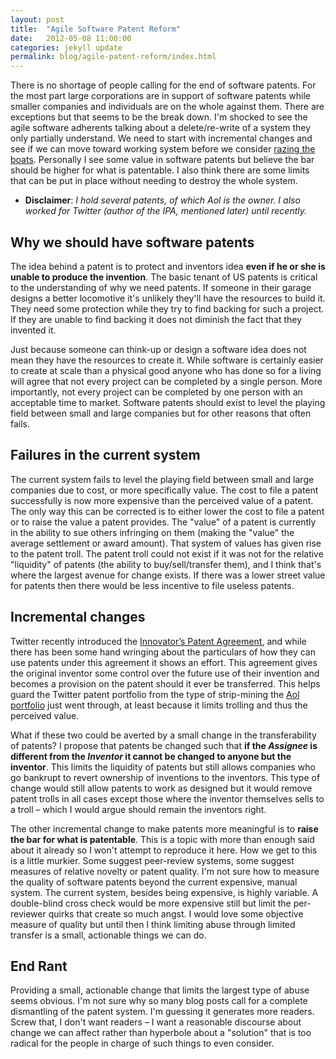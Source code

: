 ```yaml
---
layout: post
title:  "Agile Software Patent Reform"
date:   2012-05-08 11:00:00
categories: jekyll update
permalink: blog/agile-patent-reform/index.html
---
```


There is no shortage of people calling for the end of software patents. For the most part large corporations are in support of software patents while smaller companies and individuals are on the whole against them. There are exceptions but that seems to be the break down. I'm shocked to see the agile software adherents talking about a delete/re-write of a system they only partially understand. We need to start with incremental changes and see if we can move toward working system before we consider [razing the boats](http://en.wikipedia.org/wiki/Spanish_conquest_of_the_Aztec_Empire#Scuttling_the_fleet). Personally I see some value in software patents but believe the bar should be higher for what is patentable. I also think there are some limits that can be put in place without needing to destroy the whole system.

* **Disclaimer**: *I hold several patents, of which Aol is the owner. I also worked for Twitter (author of the IPA, mentioned later) until recently.*

## Why we should have software patents

The idea behind a patent is to protect and inventors idea **even if he or she is unable to produce the invention**. The basic tenant of US patents is critical to the understanding of why we need patents. If someone in their garage designs a better locomotive it's unlikely they'll have the resources to build it. They need some protection while they try to find backing for such a project. If they are unable to find backing it does not diminish the fact that they invented it.

Just because someone can think-up or design a software idea does not mean they have the resources to create it. While software is certainly easier to create at scale than a physical good anyone who has done so for a living will agree that not every project can be completed by a single person. More importantly, not every project can be completed by one person with an acceptable time to market. Software patents should exist to level the playing field between small and large companies but for other reasons that often fails.

## Failures in the current system

The current system fails to level the playing field between small and large companies due to cost, or more specifically value. The cost to file a patent successfully is now more expensive than the perceived value of a patent. The only way this can be corrected is to either lower the cost to file a patent or to raise the value a patent provides. The "value" of a patent is currently in the ability to sue others infringing on them (making the "value" the average settlement or award amount). That system of values has given rise to the patent troll. The patent troll could not exist if it was not for the relative "liquidity" of patents (the ability to buy/sell/transfer them), and I think that's where the largest avenue for change exists. If there was a lower street value for patents then there would be less incentive to file useless patents.

## Incremental changes

Twitter recently introduced the [Innovator’s Patent Agreement](http://engineering.twitter.com/2012/04/introducing-innovators-patent-agreement.html), and while there has been some hand wringing about the particulars of how they can use patents under this agreement it shows an effort. This agreement gives the original inventor some control over the future use of their invention and becomes a provision on the patent should it ever be transferred. This helps guard the Twitter patent portfolio from the type of strip-mining the [Aol portfolio](http://money.cnn.com/2012/04/23/technology/facebook-microsoft-aol-patents/index.htm) just went through, at least because it limits trolling and thus the perceived value.

What if these two could be averted by a small change in the transferability of patents? I propose that patents be changed such that **if the *Assignee* is different from the *Inventor* it cannot be changed to anyone but the inventor**. This limits the liquidity of patents but still allows companies who go bankrupt to revert ownership of inventions to the inventors. This type of change would still allow patents to work as designed but it would remove patent trolls in all cases except those where the inventor themselves sells to a troll – which I would argue should remain the inventors right.

The other incremental change to make patents more meaningful is to **raise the bar for what is patentable**. This is a topic with more than enough said about it already so I won't attempt to reproduce it here. How we get to this is a little murkier. Some suggest peer-review systems, some suggest measures of relative novelty or patent quality. I'm not sure how to measure the quality of software patents beyond the current expensive, manual system. The current system, besides being expensive, is highly variable. A double-blind cross check would be more expensive still but limit the per-reviewer quirks that create so much angst. I would love some objective measure of quality but until then I think limiting abuse through limited transfer is a small, actionable things we can do.

## End Rant

Providing a small, actionable change that limits the largest type of abuse seems obvious. I'm not sure why so many blog posts call for a complete dismantling of the patent system. I'm guessing it generates more readers. Screw that, I don't want readers – I want a reasonable discourse about change we can affect rather than hyperbole about a "solution" that is too radical for the people in charge of such things to even consider.
